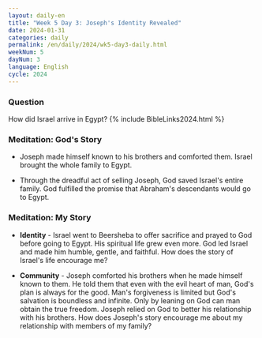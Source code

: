 ```yaml
---
layout: daily-en
title: "Week 5 Day 3: Joseph's Identity Revealed"
date: 2024-01-31
categories: daily
permalink: /en/daily/2024/wk5-day3-daily.html
weekNum: 5
dayNum: 3
language: English
cycle: 2024
---
```

### Question     
How did Israel arrive in Egypt?
{% include BibleLinks2024.html %} 

### Meditation: God's Story   
+ Joseph made himself known to his brothers and comforted them. Israel brought the whole family to Egypt. 

+ Through the dreadful act of selling Joseph, God saved Israel's entire family. God fulfilled the promise that Abraham's descendants would go to Egypt. 

### Meditation: My Story   
+ **Identity** - Israel went to Beersheba to offer sacrifice and prayed to God before going to Egypt. His spiritual life grew even more. God led Israel and made him humble, gentle, and faithful. How does the story of Israel's life encourage me? 

+ **Community** - Joseph comforted his brothers when he made himself known to them. He told them that even with the evil heart of man, God's plan is always for the good. Man's forgiveness is limited but God's salvation is boundless and infinite. Only by leaning on God can man obtain the true freedom. Joseph relied on God to better his relationship with his brothers. How does Joseph's story encourage me about my relationship with members of my family? 
